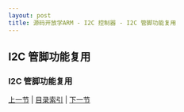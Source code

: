 ```yaml
---
layout: post
title: 源码开放学ARM - I2C 控制器 - I2C 管脚功能复用
---
```


## I2C 管脚功能复用

### I2C 管脚功能复用
	


	



[上一节](chp16-1.html)  |  [目录索引](../index.html)  |  [下一节](chp16-3.html)
